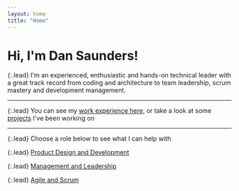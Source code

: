 ```yaml
---
layout: home
title: "Home"
---
```

# Hi, I'm Dan Saunders!

{:.lead}
I'm an experienced, enthusiastic and hands-on technical leader 
with a great track record from coding and architecture to team leadership, scrum mastery and development management.

---

{:.lead}
You can see my [work experience here](/xp), or take a look at some [projects](/projects) I've been working on

---

{:.lead}
Choose a role below to see what I can help with

{:.lead}
[Product Design and Development](/coding)

{:.lead}
[Management and Leadership](/management)

{:.lead}
[Agile and Scrum](/agile)
